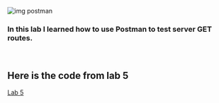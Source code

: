 ![img postman](https://miro.medium.com/max/3010/1*QOx_tPV5wJnhTzAGhfIiLA.png)

### In this lab I learned how to use Postman to test server GET routes.

<br>

## Here is the code from lab 5
[Lab 5](https://github.com/tguthrie1765/cit281-lab5/blob/242d641455e3a71ca144b649ca8e4840fa2745c9/lab5.js)
